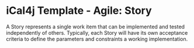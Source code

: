 # iCal4j Template - Agile: Story

A Story represents a single work item that can be implemented and tested independently of others. Typically, each
Story will have its own acceptance criteria to define the parameters and constraints a working implementation.
